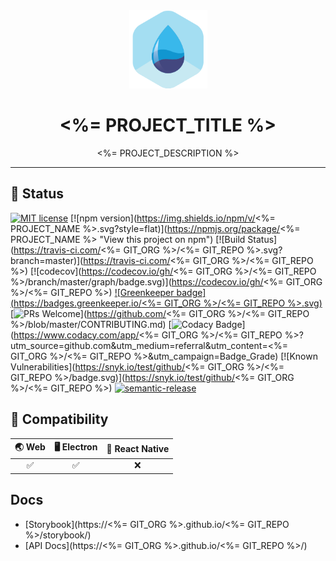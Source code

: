 <div align="center">
	<img width=125 height=125 src="assets/common/logo.png">
  <h1>
		<%= PROJECT_TITLE %>
	</h1>
  <p><%= PROJECT_DESCRIPTION %></p>
</div>

<hr />

## 🎊 Status

[![MIT license](https://img.shields.io/badge/license-MIT-brightgreen.svg)](http://opensource.org/licenses/MIT)
[![npm version](https://img.shields.io/npm/v/<%= PROJECT_NAME %>.svg?style=flat)](https://npmjs.org/package/<%= PROJECT_NAME %> "View this project on npm")
[![Build Status](https://travis-ci.com/<%= GIT_ORG %>/<%= GIT_REPO %>.svg?branch=master)](https://travis-ci.com/<%= GIT_ORG %>/<%= GIT_REPO %>)
[![codecov](https://codecov.io/gh/<%= GIT_ORG %>/<%= GIT_REPO %>/branch/master/graph/badge.svg)](https://codecov.io/gh/<%= GIT_ORG %>/<%= GIT_REPO %>)
[![Greenkeeper badge](https://badges.greenkeeper.io/<%= GIT_ORG %>/<%= GIT_REPO %>.svg)](https://greenkeeper.io/) [![PRs Welcome](https://img.shields.io/badge/PRs-welcome-brightgreen.svg)](https://github.com/<%= GIT_ORG %>/<%= GIT_REPO %>/blob/master/CONTRIBUTING.md)
[![Codacy Badge](https://api.codacy.com/project/badge/Grade/3c79162871414b6aa7c15d1a423adeca)](https://www.codacy.com/app/<%= GIT_ORG %>/<%= GIT_REPO %>?utm_source=github.com&amp;utm_medium=referral&amp;utm_content=<%= GIT_ORG %>/<%= GIT_REPO %>&amp;utm_campaign=Badge_Grade)
[![Known Vulnerabilities](https://snyk.io/test/github/<%= GIT_ORG %>/<%= GIT_REPO %>/badge.svg)](https://snyk.io/test/github/<%= GIT_ORG %>/<%= GIT_REPO %>)
[![semantic-release](https://img.shields.io/badge/%20%20%F0%9F%93%A6%F0%9F%9A%80-semantic--release-e10079.svg)](https://github.com/semantic-release/semantic-release)

## 🤝 Compatibility

| 🌏 Web | 🖥 Electron | 📱 React Native |
| :---: | :--------: | :------------: |
|✅|✅|❌|

## Docs

- [Storybook](https://<%= GIT_ORG %>.github.io/<%= GIT_REPO %>/storybook/)
- [API Docs](https://<%= GIT_ORG %>.github.io/<%= GIT_REPO %>/)